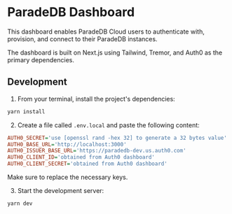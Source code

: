 # ParadeDB Dashboard

This dashboard enables ParadeDB Cloud users to authenticate with, provision, and connect to their ParadeDB
instances.

The dashboard is built on Next.js using Tailwind, Tremor, and Auth0 as the primary dependencies.

## Development

1. From your terminal, install the project's dependencies:

```bash
yarn install
```

2. Create a file called `.env.local` and paste the following content:

```ini
AUTH0_SECRET='use [openssl rand -hex 32] to generate a 32 bytes value'
AUTH0_BASE_URL='http://localhost:3000'
AUTH0_ISSUER_BASE_URL='https://paradedb-dev.us.auth0.com'
AUTH0_CLIENT_ID='obtained from Auth0 dashboard'
AUTH0_CLIENT_SECRET='obtained from Auth0 dashboard'
```

Make sure to replace the necessary keys.

3. Start the development server:

```bash
yarn dev
```
